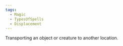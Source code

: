 ```yaml
---
tags:
  - Magic
  - TypesOfSpells
  - Displacement
---
```

Transporting an object or creature to another location.